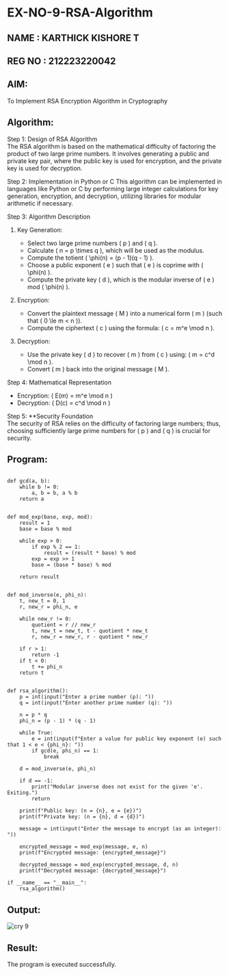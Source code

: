 # EX-NO-9-RSA-Algorithm

## NAME : KARTHICK KISHORE T
## REG NO : 212223220042

## AIM:
To Implement RSA Encryption Algorithm in Cryptography

## Algorithm:


Step 1: Design of RSA Algorithm  
The RSA algorithm is based on the mathematical difficulty of factoring the product of two large prime numbers. It involves generating a public and private key pair, where the public key is used for encryption, and the private key is used for decryption.

Step 2: Implementation in Python or C 
This algorithm can be implemented in languages like Python or C by performing large integer calculations for key generation, encryption, and decryption, utilizing libraries for modular arithmetic if necessary.

Step 3: Algorithm Description  
1. Key Generation:
   - Select two large prime numbers \( p \) and \( q \).
   - Calculate \( n = p \times q \), which will be used as the modulus.
   - Compute the totient \( \phi(n) = (p - 1)(q - 1) \).
   - Choose a public exponent \( e \) such that \( e \) is coprime with \( \phi(n) \).
   - Compute the private key \( d \), which is the modular inverse of \( e \) mod \( \phi(n) \).

2. Encryption:
   - Convert the plaintext message \( M \) into a numerical form \( m \) (such that \( 0 \le m < n \)).
   - Compute the ciphertext \( c \) using the formula: \( c = m^e \mod n \).

3. Decryption:
   - Use the private key \( d \) to recover \( m \) from \( c \) using: \( m = c^d \mod n \).
   - Convert \( m \) back into the original message \( M \).

Step 4: Mathematical Representation  
- Encryption: \( E(m) = m^e \mod n \)
- Decryption: \( D(c) = c^d \mod n \)

Step 5: **Security Foundation  
The security of RSA relies on the difficulty of factoring large numbers; thus, choosing sufficiently large prime numbers for \( p \) and \( q \) is crucial for security.

## Program:
```

def gcd(a, b):
    while b != 0:
        a, b = b, a % b
    return a


def mod_exp(base, exp, mod):
    result = 1
    base = base % mod
    
    while exp > 0:
        if exp % 2 == 1:
            result = (result * base) % mod
        exp = exp >> 1  
        base = (base * base) % mod
    
    return result


def mod_inverse(e, phi_n):
    t, new_t = 0, 1
    r, new_r = phi_n, e
    
    while new_r != 0:
        quotient = r // new_r
        t, new_t = new_t, t - quotient * new_t
        r, new_r = new_r, r - quotient * new_r
    
    if r > 1:
        return -1 
    if t < 0:
        t += phi_n
    return t


def rsa_algorithm():
    p = int(input("Enter a prime number (p): "))
    q = int(input("Enter another prime number (q): "))
    
    n = p * q
    phi_n = (p - 1) * (q - 1)

    while True:
        e = int(input(f"Enter a value for public key exponent (e) such that 1 < e < {phi_n}: "))
        if gcd(e, phi_n) == 1:
            break
    
    d = mod_inverse(e, phi_n)
    
    if d == -1:
        print("Modular inverse does not exist for the given 'e'. Exiting.")
        return
    
    print(f"Public key: (n = {n}, e = {e})")
    print(f"Private key: (n = {n}, d = {d})")
    
    message = int(input("Enter the message to encrypt (as an integer): "))
    
    encrypted_message = mod_exp(message, e, n)
    print(f"Encrypted message: {encrypted_message}")
    
    decrypted_message = mod_exp(encrypted_message, d, n)
    print(f"Decrypted message: {decrypted_message}")

if __name__ == "__main__":
    rsa_algorithm()
```



## Output:
![cry 9](https://github.com/user-attachments/assets/c109e742-b590-4e4a-8ed1-d5e93fbcd96c)


## Result:
 The program is executed successfully.
